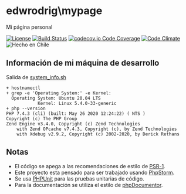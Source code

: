 edwrodrig\mypage
========
Mi página personal

[![License](https://img.shields.io/github/license/edwrodrig/mypage)](https://github.com/edwrodrig/mypage/master/LICENSE)
[![Build Status](https://travis-ci.org/edwrodrig/mypage.svg?branch=master)](https://travis-ci.org/edwrodrig/mypage)
[![codecov.io Code Coverage](https://codecov.io/gh/edwrodrig/mypage/branch/master/graph/badge.svg)](https://codecov.io/github/edwrodrig/mypage?branch=master)
[![Code Climate](https://codeclimate.com/github/edwrodrig/mypage/badges/gpa.svg)](https://codeclimate.com/github/edwrodrig/mypage)
![Hecho en Chile](https://img.shields.io/badge/country-Chile-red)


## Información de mi máquina de desarrollo
Salida de [system_info.sh](https://github.com/edwrodrig/mypage/blob/master/scripts/system_info.sh)
```
+ hostnamectl
+ grep -e 'Operating System:' -e Kernel:
  Operating System: Ubuntu 20.04 LTS
            Kernel: Linux 5.4.0-33-generic
+ php --version
PHP 7.4.3 (cli) (built: May 26 2020 12:24:22) ( NTS )
Copyright (c) The PHP Group
Zend Engine v3.4.0, Copyright (c) Zend Technologies
    with Zend OPcache v7.4.3, Copyright (c), by Zend Technologies
    with Xdebug v2.9.2, Copyright (c) 2002-2020, by Derick Rethans
```

## Notas
  - El código se apega a las recomendaciones de estilo de [PSR-1](https://github.com/php-fig/fig-standards/blob/master/accepted/PSR-1-basic-coding-standard.md).
  - Este proyecto esta pensado para ser trabajado usando [PhpStorm](https://www.jetbrains.com/phpstorm).
  - Se usa [PHPUnit](https://phpunit.de/) para las pruebas unitarias de código.
  - Para la documentación se utiliza el estilo de [phpDocumentor](http://docs.phpdoc.org/references/phpdoc/basic-syntax.html). 
